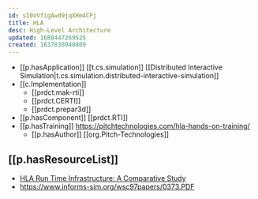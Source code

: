 ```yaml
---
id: sI0oVfigAwd9jqXHm4CFj
title: HLA
desc: High-Level Architecture
updated: 1680447269525
created: 1637838948809
---
```




- [[p.hasApplication]] [[t.cs.simulation]] [[Distributed Interactive Simulation|t.cs.simulation.distributed-interactive-simulation]]
- [[c.Implementation]]
  - [[prdct.mak-rti]]
  - [[prdct.CERTI]]
  - [[prdct.prepar3d]]
- [[p.hasComponent]] [[prdct.RTI]]
- [[p.hasTraining]] https://pitchtechnologies.com/hla-hands-on-training/
  - [[p.hasAuthor]] [[org.Pitch-Technologies]]

## [[p.hasResourceList]]

- [HLA Run Time Infrastructure: A Comparative Study](https://oaji.net/articles/2019/2712-1573379026.pdf)
- https://www.informs-sim.org/wsc97papers/0373.PDF

